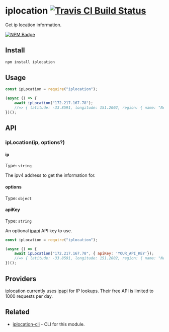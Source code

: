# iplocation [![Travis CI Build Status](https://img.shields.io/travis/com/Richienb/iplocation/master.svg?style=for-the-badge)](https://travis-ci.com/Richienb/iplocation)

Get ip location information.

[![NPM Badge](https://nodei.co/npm/iplocation.png)](https://npmjs.com/package/iplocation)

## Install

```sh
npm install iplocation
```

## Usage

```js
const ipLocation = require("iplocation");

(async () => {
	await ipLocation("172.217.167.78");
	//=> { latitude: -33.8591, longitude: 151.2002, region: { name: "New South Wales" ... } ... }
})();
```

## API

### ipLocation(ip, options?)

#### ip

Type: `string`

The ipv4 address to get the information for.

#### options

Type: `object`

#### apiKey

Type: `string`

An optional [ipapi](https://ipapi.co/) API key to use.

```js
const ipLocation = require("iplocation");

(async () => {
	await ipLocation("172.217.167.78", { apiKey: 'YOUR_API_KEY'});
	//=> { latitude: -33.8591, longitude: 151.2002, region: { name: "New South Wales" ... } ... }
})();
```

## Providers

iplocation currently uses [ipapi](https://ipapi.co/) for IP lookups. Their free API is limited to 1000 requests per day.

## Related

- [iplocation-cli](https://github.com/Richienb/iplocation-cli) - CLI for this module.
